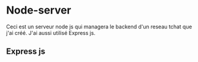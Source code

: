 ﻿# Node-server
Ceci est un serveur node js qui managera le backend d'un reseau tchat  que j'ai créé. J'ai aussi utilisé Express js.

## Express js
